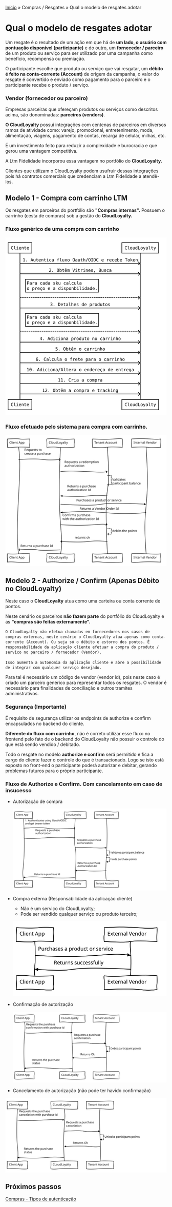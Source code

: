 [Início](/readme.md) &raquo; Compras / Resgates &raquo; Qual o modelo de resgates adotar

# Qual o modelo de resgates adotar  

Um resgate é o resultado de um ação em que há de **um lado, o usuário com pontuação disponível (participante)** e do outro, um **fornecedor / parceiro** de um produto ou serviço para ser utilizado por uma campanha como benefício, recompensa ou premiação.

O participante escolhe que produto ou serviço que vai resgatar, um **débito é feito na conta-corrente (Account)** de origem da campanha, o valor do resgate é convertido e enviado como pagamento para o parceiro e o participante recebe o produto / serviço.

### Vendor (fornecedor ou parceiro)

Empresas parceiras que ofereçam produtos ou serviços como descritos acima, são donominadas: **parceiros (vendors)**.

**O CloudLoyalty** possui integrações com centenas de parceiros em diversos ramos de atividade como: varejo, promocional, entretenimento, moda, alimentação, viagens, pagamento de contas, recarga de celular, milhas, etc.

É um investimento feito para reduzir a complexidade e burocracia e que gerou uma vantagem competitiva.

A Ltm Fidelidade incorporou essa vantagem no portfólio do **CloudLoyalty.**

Clientes que utilizam o CloudLoyalty podem usufruir dessas integrações pois há contratos comerciais que credenciam a Ltm Fidelidade a atendê-los.

## Modelo 1 - Compra com carrinho LTM

Os resgates em parceiros do portfólio são **"Compras internas".**
Possuem o carrinho (cesta de compras) sob a gestão do **CloudLoyalty.**

### Fluxo genérico de uma compra com carrinho

![Simple Purchase Flow](/images/purchase-simple.svg)

### Fluxo efetuado pelo sistema para compra com carrinho.

![Internal Purchase Flow](/images/purchase-internal-diagram.svg)

## Modelo 2 - Authorize / Confirm (Apenas Débito no CloudLoyalty)

Neste caso o **CloudLoyalty** atua como uma carteira ou conta corrente de pontos.

Neste cenário os parceiros **não fazem parte** do portfólio do CloudLoyalty e as **"compras são feitas externamente".**

    O CloudLoyalty não efetua chamadas em fornecedores nos casos de compras externas, neste cenário o CloudLoyalty atua apenas como conta-corrente (Account). Ou seja só o débito e estorno dos pontos. É responsabilidade da aplicação cliente efetuar a compra do produto / servico no parceiro / fornecedor (Vendor).

    Isso aumenta a autonomia da aplicação cliente e abre a possibilidade de integrar com qualquer serviço desejado.

Para tal é necessário um código de vendor (vendor id), pois neste caso é criado um parceiro genérico para representar todos os resgates. O vendor é necessário para finalidades de conciliação e outros tramites administrativos.

### Segurança (Importante)

É requisito de segurança utilizar os endpoints de authorize e confirm encapsulados no backend do cliente.

**Diferente do fluxo com carrinho**, não é correto utilizar esse fluxo no frontend pelo fato de o backend do CloudLoyalty não possuir o controle do que está sendo vendido / debitado.

Todo o resgate no modelo **authorize e confirm** será permitido e fica a cargo do cliente fazer o controle do que é transacionado. Logo se isto está exposto no front-end o participante poderá autorizar e debitar, gerando problemas futuros para o próprio participante.

### Fluxo de Authorize e Confirm. Com cancelamento em caso de insucesso 

- Autorização de compra

  ![Authorize Purchase](/images/purchase-external-1-diagram.svg)

- Compra externa (Responsabilidade da aplicação cliente)
  - Não é um serviço do CloudLoyalty;
  - Pode ser vendido qualquer serviço ou produto terceiro;

  ![External Vendor](/images/purchase-external-2-diagram.svg)

- Confirmação de autorização

  ![Confirm Purchase](/images/purchase-external-3-diagram.svg)

- Cancelamento de autorização (não pode ter havido confirmação)

 ![Confirm Purchase](/images/purchase-external-4-diagram.svg)


## Próximos passos

[Compras - Tipos de autenticação](/purchase/auth.md)
